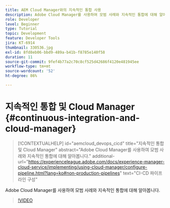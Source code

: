 ```yaml
---
title: AEM Cloud Manager와의 지속적인 통합 사용
description: Adobe Cloud Manager를 사용하여 모범 사례와 지속적인 통합에 대해 알아봅니다.
role: Developer
level: Beginner
type: Tutorial
topic: Development
feature: Developer Tools
jira: KT-6914
thumbnail: 330536.jpg
exl-id: 8fd8eb06-bbd9-489a-b41b-f8785e140f58
duration: 11
source-git-commit: 9fef4b77a2c70c8cf525d42686f4120e481945ee
workflow-type: tm+mt
source-wordcount: '52'
ht-degree: 86%

---
```


# 지속적인 통합 및 Cloud Manager {#continuous-integration-and-cloud-manager}

>[!CONTEXTUALHELP]
>id="aemcloud_devops_cicd"
>title="지속적인 통합 및 Cloud Manager"
>abstract="Adobe Cloud Manager를 사용하여 모범 사례와 지속적인 통합에 대해 알아봅니다."
>additional-url="https://experienceleague.adobe.com/docs/experience-manager-cloud-service/implementing/using-cloud-manager/configure-pipeline.html?lang=ko#non-production-pipelines" text="CI-CD 파이프라인 구성"

Adobe Cloud Manager를 사용하여 모범 사례와 지속적인 통합에 대해 알아봅니다.

>[!VIDEO](https://video.tv.adobe.com/v/330536?quality=12&learn=on)
